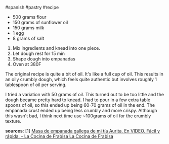 #spanish #pastry #recipe 

- 500 grams flour
- 150 grams of sunflower oil 
- 150 grams milk
- 1 egg
- 8 grams of salt

1. Mix ingredients and knead into one piece. 
2. Let dough rest for 15 min
3. Shape dough into empanadas
4. Oven at 380F


The original recipe is quite a bit of oil. It's like a full cup of 
oil. This results in an oily crumbly dough, which feels quite 
authentic but involves roughly 1 tablespoon of oil per serving. 

I tried a variation with 50 grams of oil. This turned out to be too
little and the dough became pretty hard to knead. I had to pour in 
a few extra table spoons of oil, so this ended up being 60-70 grams
of oil in the end. The empanada crust ended up being less crumbly 
and more crispy. Although this wasn't bad, I think next time use
~100grams of oil for the crumbly texture. 

__sources__: 
[1] [Masa de empanada gallega de mi tía Aurita. En VIDEO. Fácil y rápida. - La Cocina de Frabisa La Cocina de Frabisa](https://lacocinadefrabisa.lavozdegalicia.es/como-hacer-masa-de-empanada-de-mi-tia-aurita/)
